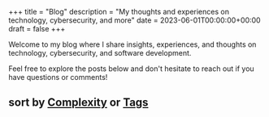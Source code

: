 +++
title = "Blog"
description = "My thoughts and experiences on technology, cybersecurity, and more"
date = 2023-06-01T00:00:00+00:00
draft = false
+++

Welcome to my blog where I share insights, experiences, and thoughts on technology, cybersecurity, and software development.

Feel free to explore the posts below and don't hesitate to reach out if you have questions or comments!

## sort by [Complexity](/complexity) or [Tags](/tags)
